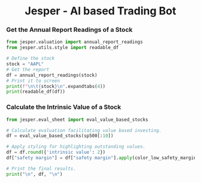 <h1 align="center">
  <b>Jesper - AI based Trading Bot</b><br>
</h1>

### Get the Annual Report Readings of a Stock
```python
from jesper.valuation import annual_report_readings
from jesper.utils.style import readable_df

# Define the stock
stock = "AAPL"
# Get the report
df = annual_report_readings(stock)
# Print it to screen
print(f"\n\t{stock}\n".expandtabs(4))
print(readable_df(df))
```

### Calculate the Intrinsic Value of a Stock
```python
from jesper.eval_sheet import eval_value_based_stocks

# Calculate evaluation facilitating value based investing.
df = eval_value_based_stocks(sp500[:10])

# Apply styling for highlighting outstanding values.
df = df.round({'intrinsic value': 2})
df["safety margin"] = df["safety margin"].apply(color_low_safety_margin_green)

# Print the final results.
print("\n", df, "\n")
```
